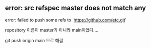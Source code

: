 ## error: src refspec master does not match any
error: failed to push some refs to 'https://github.com/etc.git'

repository 이름이 master가 아니라 main이었다....

git push origin main 으로 해결